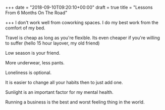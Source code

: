 +++
date = "2018-09-10T09:20:10+00:00"
draft = true
title = "Lessons From 6 Months On The Road"

+++
I don't work well from coworking spaces. I do my best work from the comfort of my bed.

Travel is cheap as long as you're flexible. Its even cheaper if you're willing to suffer (hello 15 hour layover, my old friend)

Low season is your friend.

More underwear, less pants.

Loneliness is optional.

It is easier to change all your habits then to just add one.

Sunlight is an important factor for my mental health.

Running a business is the best and worst feeling thing in the world.